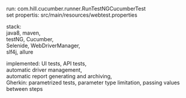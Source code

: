 run: com.hill.cucumber.runner.RunTestNGCucumberTest  
set propertis: src/main/resources/webtest.properties  

stack:  
java8, maven,  
testNG, Cucumber,  
Selenide,  WebDriverManager,  
slf4j, allure

implemented:
UI tests, API tests,  
automatic driver management,  
automatic report generating and archiving,  
Gherkin: parametrized tests, parameter type limitation, passing values between steps  